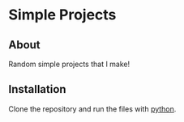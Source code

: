 # Simple Projects

## About

Random simple projects that I make!

## Installation

Clone the repository and run the files with [python].

[python]: https://www.python.org/downloads/
